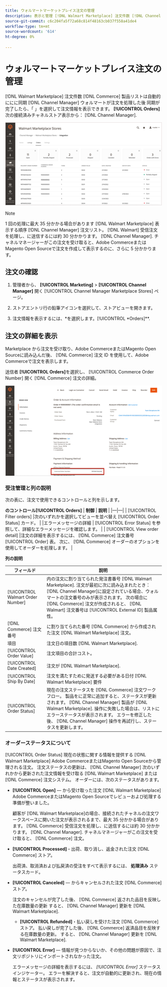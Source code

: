 ```yaml
---
title: ウォルマートマーケットプレイス注文の管理
description: 表示と管理 [!DNL Walmart Marketplace] 注文件数 [!DNL Channel Manager] Adobe CommerceとMagento Open Sourceの
source-git-commit: c6c204fa5f72a68c814f48163cb037f558a41de4
workflow-type: tm+mt
source-wordcount: '614'
ht-degree: 0%

---
```



# ウォルマートマーケットプレイス注文の管理

[!DNL Walmart Marketplace] 注文件数 [!DNL Commerce] 製品リストは自動的ににに同期 [!DNL Channel Manager] ウォルマートが注文を処理した後 同期が完了したら、「 」を選択して注文情報を表示できます。 **[!UICONTROL Orders]** 次の接続済みチャネルストア表示から： [!DNL Channel Manager].

![Walmart Marketplace の注文を管理するためのチャネルマネージャの注文ビュー](assets/orders-dashboard-view.png)

>[!NOTE]
>
>1 回の処理に最大 35 分かかる場合があります [!DNL Walmart Marketplace] 表示する順序 [!DNL Channel Manager] 注文リスト。 [!DNL Walmart] 受信注文を処理し、に送信するには約 30 分かかります。 [!DNL Channel Manager].  チャネルマネージャーがこの注文を受け取ると、Adobe CommerceまたはMagento Open Sourceで注文を作成して表示するのに、さらに 5 分かかります。

## 注文の確認

1. 管理者から、 **[!UICONTROL Marketing]** > **[!UICONTROL Channel Manager]** 開く [!UICONTROL Channel Manager Marketplace Stores] ページ。

1. ストアエントリ行の鉛筆アイコンを選択して、ストアビューを開きます。

1. 注文情報を表示するには、*を選択します。[!UICONTROL *Orders]**.

## 注文の詳細を表示

Marketplace から注文を受け取り、Adobe CommerceまたはMagento Open Sourceに読み込んだ後、 [!DNL Commerce] 注文 ID を使用して、Adobe Commerceで注文を表示します。

送信者 **[!UICONTROL Orders]**&#x200B;を選択し、 [!UICONTROL Commerce Order Number] 開く [!DNL Commerce]  注文の詳細。

![ウォルマートマーケットプレイス注文のコマース注文の詳細ビュー](assets/order-detail-with-external-order-id.png)

### 受注管理と列の説明

次の表に、注文で使用できるコントロールと列を示します。

**のコントロール[!UICONTROL Orders]**
| **制御**                    | **説明**                                                                                                                                               | |—|—| | [!UICONTROL Filter orders]     |次のいずれかを選択してビューを並べ替え [!UICONTROL Order Status] カード。                                                                                        | |エラーメッセージの詳細 | [!UICONTROL Error Status] を参照して、詳細なエラーメッセージを確認します。                                                                      | | [!UICONTROL View order detail] |注文の詳細を表示するには、 [!DNL Commerce] 注文番号 [!UICONTROL Order] 表。 次に、 [!DNL Commerce] オーダーのオプションを使用してオーダーを処理します。 |

**列の説明**

| **フィールド** | **説明** |
|------------------------------------|-----------------------------------------------------------------------------------------------------------------------------------------------------------------------------------------------------------------------------------------------------------------------------------------------------------------------------------------------------------------------------------|
| [!UICONTROL  Walmart Order Number] | 内の注文に割り当てられた発注書番号 [!DNL Walmart Marketplace]. 注文が最初に次に読み込まれたとき： [!DNL Channel Manager]に設定されている場合、ウォルマートの注文番号のみが表示されます。 次の場合に [!DNL Commerce] 注文が作成されると、 [!DNL Walmart] 注文番号は [!UICONTROL External ID] 製品属性。 |
| [!DNL Commerce]  注文番号 | に割り当てられた番号 [!DNL Commerce]  から作成された注文 [!DNL Walmart Marketplace] 注文。 |
| 項目 | 注文日の項目数 [!DNL Walmart Marketplace]. |
| [!UICONTROL Order Value] | 注文項目の合計コスト。 |
| [!UICONTROL Date Created] | 注文が [!DNL Walmart Marketplace]. |
| [!UICONTROL Ship By Date] | 注文を満たすために発送する必要がある日付 [!DNL Walmart Marketplace] 要件 |
| [!UICONTROL Order Status] | 現在の注文ステータスを [!DNL Commerce] 注文ワークフロー。 製品をに正常に追加すると、ステータスが更新されます。 [!DNL Channel Manager] 製品が [!DNL Walmart Marketplace]. 操作に失敗した場合は、リストにエラーステータスが表示されます。 エラーを修正した後、 [!DNL Channel Manager] 操作を再試行し、ステータスを更新します。 |

### オーダーステータスについて

[!UICONTROL Order Status] 現在の状態に関する情報を提供する [!DNL Walmart Marketplace] Adobe CommerceまたはMagento Open Sourceから管理される注文。 注文ステータスの更新は、 [!DNL Channel Manager] 次のいずれかから更新された注文情報を受け取る [!DNL Walmart Marketplace] または [!DNL Commerce] 注文システム。 オーダーには、次のステータスがあります。

* **[!UICONTROL Open]** — から受け取った注文 [!DNL Walmart Marketplace] Adobe CommerceまたはMagento Open Sourceでレビューおよび処理する準備が整いました。

   顧客が [!DNL Walmart Marketplace]の場合、接続されたチャネルの注文ワークスペースに開いた注文が表示されるまで、最大 35 分かかる場合があります。 [!DNL Commerce] 受信注文を処理し、に送信するには約 30 分かかります。 [!DNL Channel Manager]. チャネルマネージャーがこの注文を受け取ると、 [!DNL Commerce] 注文。

* **[!UICONTROL Processed]**・出荷、取り消し、返金された注文 [!DNL Commerce] ストア。

   出荷済、取消済および払戻済の受注をすべて表示するには、 **処理済み** ステータスカード。

* **[!UICONTROL Canceled]** — からキャンセルされた注文 [!DNL Commerce] ストア。

   注文のキャンセルが完了した後、 [!DNL Commerce] 返された品目を反映した在庫数量の更新 すると、 [!DNL Channel Manager] 更新を [!DNL Walmart Marketplace].

   * **[!UICONTROL Refunded]**・払い戻しを受けた注文 [!DNL Commerce] ストア。
   払い戻しが完了した後、 [!DNL Commerce] 返済品目を反映する在庫数量の更新。 すると、 [!DNL Channel Manager] 更新を [!DNL Walmart Marketplace].

* **[!UICONTROL Error]** — 情報が見つからないか、その他の問題が原因で、注文リポジトリにインポートされなかった注文。

   エラーメッセージの詳細を表示するには、 *[!UICONTROL Error]* ステータスインジケーター。 エラーを解決すると、注文が自動的に更新され、現在の情報とステータスが表示されます。

